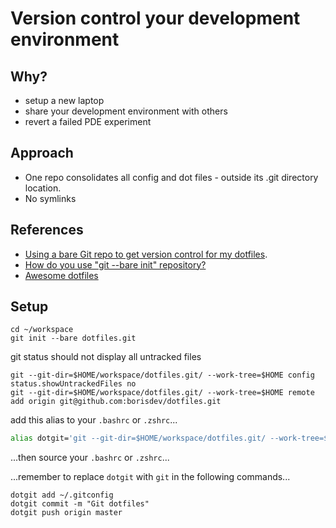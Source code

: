 # Version control your development environment

## Why?

- setup a new laptop
- share your development environment with others
- revert a failed PDE experiment

## Approach

- One repo consolidates all config and dot files - outside its .git directory location.
- No symlinks 

## References

- [Using a bare Git repo to get version control for my dotfiles](https://stegosaurusdormant.com/bare-git-repo/).
- [How do you use "git --bare init" repository?](https://stackoverflow.com/questions/7632454/how-do-you-use-git-bare-init-repository)
- [Awesome dotfiles](https://github.com/webpro/awesome-dotfiles)


## Setup

```console
cd ~/workspace
git init --bare dotfiles.git
```

git status should not display all untracked files

```console
git --git-dir=$HOME/workspace/dotfiles.git/ --work-tree=$HOME config status.showUntrackedFiles no
git --git-dir=$HOME/workspace/dotfiles.git/ --work-tree=$HOME remote add origin git@github.com:borisdev/dotfiles.git
```

add this alias to your `.bashrc` or `.zshrc`...

```bash
alias dotgit='git --git-dir=$HOME/workspace/dotfiles.git/ --work-tree=$HOME'
```

...then source your `.bashrc` or `.zshrc`...

...remember to replace `dotgit` with `git` in the following commands...

```console
dotgit add ~/.gitconfig
dotgit commit -m "Git dotfiles"
dotgit push origin master
```
